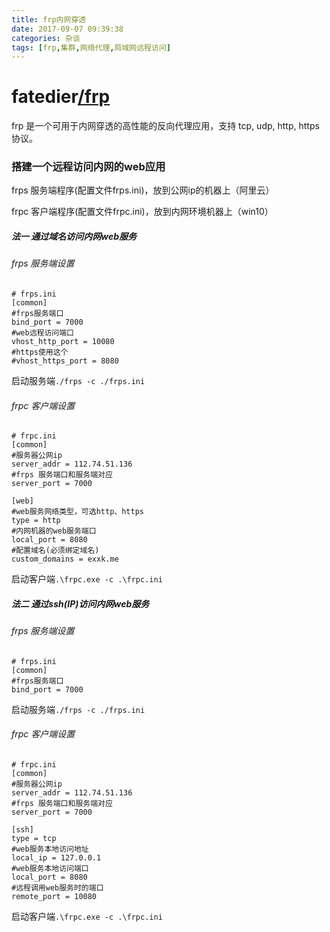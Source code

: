 ```yaml
---
title: frp内网穿透
date: 2017-09-07 09:39:38
categories: 杂谈
tags: [frp,集群,网络代理,局域网远程访问]
---
```

# fatedier[/frp](https://github.com/fatedier/frp)

frp 是一个可用于内网穿透的高性能的反向代理应用，支持 tcp, udp, http, https 协议。

### 搭建一个远程访问内网的web应用

frps 服务端程序(配置文件frps.ini)，放到公网ip的机器上（阿里云）

frpc 客户端程序(配置文件frpc.ini)，放到内网环境机器上（win10）

##### 法一     通过域名访问内网web服务

###### frps 服务端设置

```properties
# frps.ini
[common]
#frps服务端口
bind_port = 7000
#web远程访问端口
vhost_http_port = 10080
#https使用这个
#vhost_https_port = 8080
```

启动服务端`./frps -c ./frps.ini`

###### frpc 客户端设置

```properties
# frpc.ini
[common]
#服务器公网ip
server_addr = 112.74.51.136
#frps 服务端口和服务端对应
server_port = 7000

[web]
#web服务网络类型，可选http、https
type = http
#内网机器的web服务端口
local_port = 8080
#配置域名(必须绑定域名)
custom_domains = exxk.me
```

启动客户端`.\frpc.exe -c .\frpc.ini`

##### 法二     通过ssh(IP)访问内网web服务

###### frps 服务端设置

```properties
# frps.ini
[common]
#frps服务端口
bind_port = 7000
```

启动服务端`./frps -c ./frps.ini`

###### frpc 客户端设置

```properties
# frpc.ini
[common]
#服务器公网ip
server_addr = 112.74.51.136
#frps 服务端口和服务端对应
server_port = 7000

[ssh]
type = tcp
#web服务本地访问地址
local_ip = 127.0.0.1
#web服务本地访问端口
local_port = 8080
#远程调用web服务时的端口
remote_port = 10080
```

启动客户端`.\frpc.exe -c .\frpc.ini`


